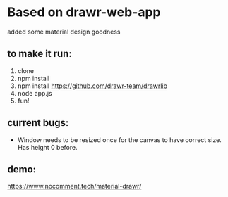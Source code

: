 # Based on drawr-web-app
added some material design goodness

## to make it run:
1. clone
2. npm install
3. npm install https://github.com/drawr-team/drawrlib
4. node app.js
5. fun!

## current bugs:
- Window needs to be resized once for the canvas to have correct size. Has height 0 before.

## demo:
https://www.nocomment.tech/material-drawr/
